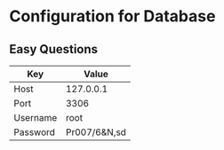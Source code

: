 # Configuration for Database

## Easy Questions

| Key      | Value        |
| -------- | ------------ |
| Host     | 127.0.0.1    |
| Port     | 3306         |
| Username | root         |
| Password | Pr007/6&N,sd |
